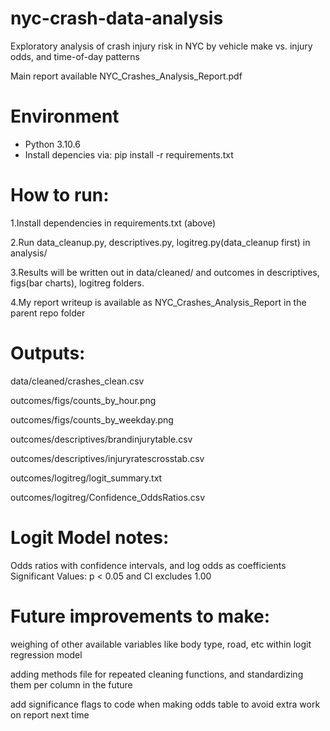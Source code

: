 # nyc-crash-data-analysis
Exploratory analysis of crash injury risk in NYC by vehicle make vs. injury odds, and time-of-day patterns

Main report available NYC_Crashes_Analysis_Report.pdf

# Environment
- Python 3.10.6
- Install depencies via: pip install -r requirements.txt

# How to run:
1.Install dependencies in requirements.txt (above)

2.Run data_cleanup.py, descriptives.py, logitreg.py(data_cleanup first) in analysis/

3.Results will be written out in data/cleaned/ and outcomes in descriptives, figs(bar charts), logitreg folders.

4.My report writeup is available as NYC_Crashes_Analysis_Report in the parent repo folder

# Outputs:
data/cleaned/crashes_clean.csv

outcomes/figs/counts_by_hour.png

outcomes/figs/counts_by_weekday.png

outcomes/descriptives/brandinjurytable.csv

outcomes/descriptives/injuryratescrosstab.csv

outcomes/logitreg/logit_summary.txt

outcomes/logitreg/Confidence_OddsRatios.csv

# Logit Model notes:
Odds ratios with confidence intervals, and log odds as coefficients
Significant Values: p < 0.05 and CI excludes 1.00

# Future improvements to make:
weighing of other available variables like body type, road, etc within logit regression model

adding methods file for repeated cleaning functions, and standardizing them per column in the future

add significance flags to code when making odds table to avoid extra work on report next time



